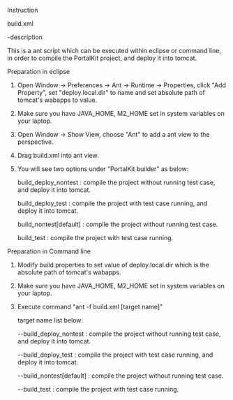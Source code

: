 Instruction

build.xml

-description

This is a ant script which can be executed within eclipse or command line, in order to compile the PortalKit project, and deploy it into tomcat.

Preparation in eclipse

1. Open Window -> Preferences -> Ant -> Runtime -> Properties, click "Add Property", set "deploy.local.dir" to name and set absolute path of tomcat's wabapps to value.

2. Make sure you have JAVA_HOME, M2_HOME set in system variables on your laptop.
 
3. Open Window -> Show View, choose "Ant" to add a ant view to the perspective.

4. Drag build.xml into ant view.

5. You will see two options under "PortalKit builder" as below:

   build_deploy_nontest    : compile the project without running test case, and deploy it into tomcat.
   
   build_deploy_test       : compile the project with test case running, and deploy it into tomcat.
   
   build_nontest[default]  : compile the project without running test case.
   
   build_test              : compile the project with test case running.

  

Preparation in Command line

1. Modify build.properties to set value of deploy.local.dir which is the absolute path of tomcat's wabapps.

2. Make sure you have JAVA_HOME, M2_HOME set in system variables on your laptop.
 
3. Execute command "ant -f build.xml [target name]"

   target name list below:
   
   --build_deploy_nontest    : compile the project without running test case, and deploy it into tomcat.
   
   --build_deploy_test       : compile the project with test case running, and deploy it into tomcat.
   
   --build_nontest[default]  : compile the project without running test case.
   
   --build_test              : compile the project with test case running.